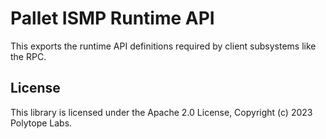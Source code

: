 # Pallet ISMP Runtime API

This exports the runtime API definitions required by client subsystems like the RPC.

## License

This library is licensed under the Apache 2.0 License, Copyright (c) 2023 Polytope Labs.
